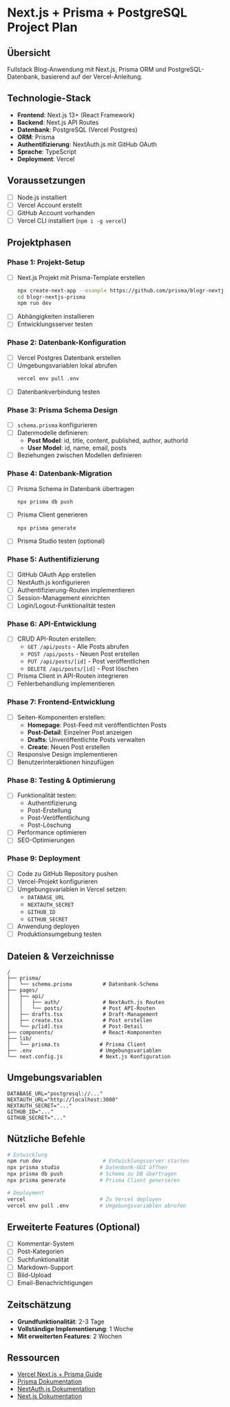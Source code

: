 # Next.js + Prisma + PostgreSQL Project Plan

## Übersicht
Fullstack Blog-Anwendung mit Next.js, Prisma ORM und PostgreSQL-Datenbank, basierend auf der Vercel-Anleitung.

## Technologie-Stack
- **Frontend**: Next.js 13+ (React Framework)
- **Backend**: Next.js API Routes
- **Datenbank**: PostgreSQL (Vercel Postgres)
- **ORM**: Prisma
- **Authentifizierung**: NextAuth.js mit GitHub OAuth
- **Sprache**: TypeScript
- **Deployment**: Vercel

## Voraussetzungen
- [ ] Node.js installiert
- [ ] Vercel Account erstellt
- [ ] GitHub Account vorhanden
- [ ] Vercel CLI installiert (`npm i -g vercel`)

## Projektphasen

### Phase 1: Projekt-Setup
- [ ] Next.js Projekt mit Prisma-Template erstellen
  ```bash
  npx create-next-app --example https://github.com/prisma/blogr-nextjs-prisma blogr-nextjs-prisma
  cd blogr-nextjs-prisma
  npm run dev
  ```
- [ ] Abhängigkeiten installieren
- [ ] Entwicklungsserver testen

### Phase 2: Datenbank-Konfiguration
- [ ] Vercel Postgres Datenbank erstellen
- [ ] Umgebungsvariablen lokal abrufen
  ```bash
  vercel env pull .env
  ```
- [ ] Datenbankverbindung testen

### Phase 3: Prisma Schema Design
- [ ] `schema.prisma` konfigurieren
- [ ] Datenmodelle definieren:
  - **Post Model**: id, title, content, published, author, authorId
  - **User Model**: id, name, email, posts
- [ ] Beziehungen zwischen Modellen definieren

### Phase 4: Datenbank-Migration
- [ ] Prisma Schema in Datenbank übertragen
  ```bash
  npx prisma db push
  ```
- [ ] Prisma Client generieren
  ```bash
  npx prisma generate
  ```
- [ ] Prisma Studio testen (optional)

### Phase 5: Authentifizierung
- [ ] GitHub OAuth App erstellen
- [ ] NextAuth.js konfigurieren
- [ ] Authentifizierung-Routen implementieren
- [ ] Session-Management einrichten
- [ ] Login/Logout-Funktionalität testen

### Phase 6: API-Entwicklung
- [ ] CRUD API-Routen erstellen:
  - `GET /api/posts` - Alle Posts abrufen
  - `POST /api/posts` - Neuen Post erstellen
  - `PUT /api/posts/[id]` - Post veröffentlichen
  - `DELETE /api/posts/[id]` - Post löschen
- [ ] Prisma Client in API-Routen integrieren
- [ ] Fehlerbehandlung implementieren

### Phase 7: Frontend-Entwicklung
- [ ] Seiten-Komponenten erstellen:
  - **Homepage**: Post-Feed mit veröffentlichten Posts
  - **Post-Detail**: Einzelner Post anzeigen
  - **Drafts**: Unveröffentlichte Posts verwalten
  - **Create**: Neuen Post erstellen
- [ ] Responsive Design implementieren
- [ ] Benutzerinteraktionen hinzufügen

### Phase 8: Testing & Optimierung
- [ ] Funktionalität testen:
  - Authentifizierung
  - Post-Erstellung
  - Post-Veröffentlichung
  - Post-Löschung
- [ ] Performance optimieren
- [ ] SEO-Optimierungen

### Phase 9: Deployment
- [ ] Code zu GitHub Repository pushen
- [ ] Vercel-Projekt konfigurieren
- [ ] Umgebungsvariablen in Vercel setzen:
  - `DATABASE_URL`
  - `NEXTAUTH_SECRET`
  - `GITHUB_ID`
  - `GITHUB_SECRET`
- [ ] Anwendung deployen
- [ ] Produktionsumgebung testen

## Dateien & Verzeichnisse
```
/
├── prisma/
│   └── schema.prisma          # Datenbank-Schema
├── pages/
│   ├── api/
│   │   ├── auth/              # NextAuth.js Routen
│   │   └── posts/             # Post API-Routen
│   ├── drafts.tsx             # Draft-Management
│   ├── create.tsx             # Post erstellen
│   └── p/[id].tsx             # Post-Detail
├── components/                # React-Komponenten
├── lib/
│   └── prisma.ts             # Prisma Client
├── .env                      # Umgebungsvariablen
└── next.config.js            # Next.js Konfiguration
```

## Umgebungsvariablen
```env
DATABASE_URL="postgresql://..."
NEXTAUTH_URL="http://localhost:3000"
NEXTAUTH_SECRET="..."
GITHUB_ID="..."
GITHUB_SECRET="..."
```

## Nützliche Befehle
```bash
# Entwicklung
npm run dev                    # Entwicklungsserver starten
npx prisma studio             # Datenbank-GUI öffnen
npx prisma db push            # Schema zu DB übertragen
npx prisma generate           # Prisma Client generieren

# Deployment
vercel                        # Zu Vercel deployen
vercel env pull .env          # Umgebungsvariablen abrufen
```

## Erweiterte Features (Optional)
- [ ] Kommentar-System
- [ ] Post-Kategorien
- [ ] Suchfunktionalität
- [ ] Markdown-Support
- [ ] Bild-Upload
- [ ] Email-Benachrichtigungen

## Zeitschätzung
- **Grundfunktionalität**: 2-3 Tage
- **Vollständige Implementierung**: 1 Woche
- **Mit erweiterten Features**: 2 Wochen

## Ressourcen
- [Vercel Next.js + Prisma Guide](https://vercel.com/guides/nextjs-prisma-postgres)
- [Prisma Dokumentation](https://www.prisma.io/docs)
- [NextAuth.js Dokumentation](https://next-auth.js.org)
- [Next.js Dokumentation](https://nextjs.org/docs)